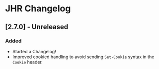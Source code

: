 # JHR Changelog

## [2.7.0] - Unreleased

### Added

- Started a Changelog!
- Improved cookied handling to avoid sending `Set-Cookie` syntax in the 
`Cookie` header.
